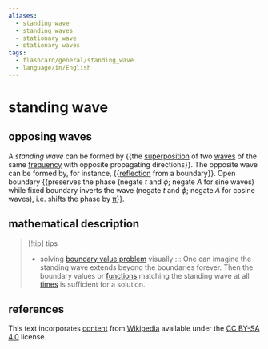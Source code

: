 ```yaml
---
aliases:
  - standing wave
  - standing waves
  - stationary wave
  - stationary waves
tags:
  - flashcard/general/standing_wave
  - language/in/English
---
```


# standing wave

## opposing waves

A _standing wave_ can be formed by {{the [superposition](superposition%20principle.md) of two [waves](wave.md) of the same [frequency](frequency.md) with opposite propagating directions}}. The opposite wave can be formed by, for instance, {{[reflection](reflection%20(physics).md) from a boundary}}. Open boundary {{preserves the phase (negate $t$ and $\phi$; negate $A$ for sine waves) while fixed boundary inverts the wave (negate $t$ and $\phi$; negate $A$ for cosine waves), i.e. shifts the phase by [π](pi.md)}}. <!--SR:!2024-08-14,180,310!2024-11-07,251,330!2024-03-24,54,250-->

## mathematical description

> [!tip] tips
>
> - solving [boundary value problem](boundary%20value%20problem.md) visually ::: One can imagine the standing wave extends beyond the boundaries forever. Then the boundary values or [functions](function%20(mathematics).md) matching the standing wave at all [times](time.md) is sufficient for a solution. <!--SR:!2024-08-24,182,320-->

## references

This text incorporates [content](https://en.wikipedia.org/wiki/standing_wave) from [Wikipedia](Wikipedia.md) available under the [CC BY-SA 4.0](https://creativecommons.org/licenses/by-sa/4.0/) license.
